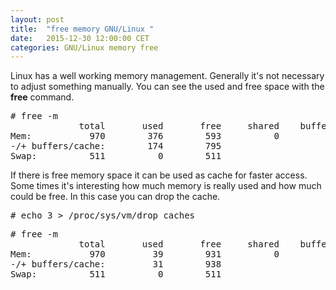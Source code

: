```yaml
---
layout: post
title:  "free memory GNU/Linux "
date:   2015-12-30 12:00:00 CET
categories: GNU/Linux memory free
---
```


Linux has a well working memory management. Generally it's not necessary to adjust something manually. You can see the used and free space with the **free** command. 

<pre>
# free -m
             total       used       free     shared    buffers     cached
Mem:           970        376        593          0         99        102
-/+ buffers/cache:        174        795
Swap:          511          0        511
</pre>

If there is free memory space it can be used as cache for faster access. Some times it's interesting how much memory is really used and how much could be free. In this case you can drop the cache.

<pre>
# echo 3 > /proc/sys/vm/drop_caches
</pre>


<pre>
# free -m
             total       used       free     shared    buffers     cached
Mem:           970         39        931          0          0          6
-/+ buffers/cache:         31        938
Swap:          511          0        511
</pre>

